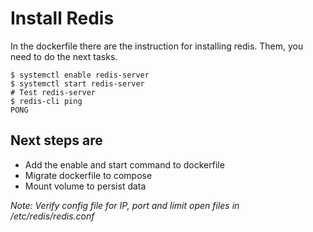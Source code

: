 # Install Redis

In the dockerfile there are the instruction for installing redis.
Them, you need to do the next tasks.

```
$ systemctl enable redis-server
$ systemctl start redis-server
# Test redis-server
$ redis-cli ping
PONG
```

##  Next steps are 
* Add the enable and start command to dockerfile
* Migrate dockerfile to compose
* Mount volume to persist data

_Note: Verify config file for IP, port and limit open files in /etc/redis/redis.conf_

